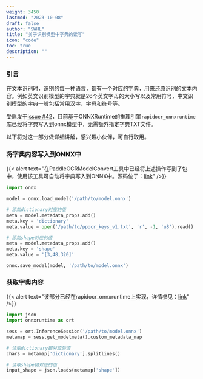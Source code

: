 ```yaml
---
weight: 3450
lastmod: "2023-10-08"
draft: false
author: "SWHL"
title: "关于识别模型中字典的读写"
icon: "code"
toc: true
description: ""
---
```


### 引言
在文本识别时，识别的每一种语言，都有一个对应的字典，用来还原识别的文本内容。例如英文识别模型的字典就是26个英文字母的大小写以及常用符号，中文识别模型的字典一般包括常用汉字、字母和符号等。

受启发于[issue #42](https://github.com/RapidAI/RapidOCR/issues/42)，目前基于ONNXRuntime的推理引擎`rapidocr_onnxruntime`库已经将字典写入到onnx模型中，无需额外指定字典TXT文件。

以下将对这一部分做详细讲解，感兴趣小伙伴，可自行取用。

### 将字典内容写入到ONNX中
{{< alert text="在PaddleOCRModelConvert工具中已经将上述操作写到了包中，使用该工具可自动将字典写入到ONNX中。源码位于：[link](https://github.com/RapidAI/PaddleOCRModelConvert/blob/64a66ebe8c6147f0bacc5e0dd22a0809cad332e6/paddleocr_convert/main.py#L51)" />}}

```python {linenos=table}
import onnx

model = onnx.load_model('/path/to/model.onnx')

# 添加dictionary对应的值
meta = model.metadata_props.add()
meta.key = 'dictionary'
meta.value = open('/path/to/ppocr_keys_v1.txt', 'r', -1, 'u8').read()

# 添加shape对应的值
meta = model.metadata_props.add()
meta.key = 'shape'
meta.value = '[3,48,320]'

onnx.save_model(model, '/path/to/model.onnx')
```

### 获取字典内容
{{< alert text="该部分已经在rapidocr_onnxruntime上实现，详情参见：[link](https://github.com/RapidAI/RapidOCR/blob/37e49c6ae25135a339b208f9ac64382ee7d4d688/python/rapidocr_onnxruntime/ch_ppocr_v3_rec/text_recognize.py#L31-L32)" />}}

```python {linenos=table}
import json
import onnxruntime as ort

sess = ort.InferenceSession('/path/to/model.onnx')
metamap = sess.get_modelmeta().custom_metadata_map

# 读取dictionary键对应的值
chars = metamap['dictionary'].splitlines()

# 读取shape键对应的值
input_shape = json.loads(metamap['shape'])
```

<script src="https://giscus.app/client.js"
        data-repo="RapidAI/RapidOCRDocs"
        data-repo-id="R_kgDOKS1JHQ"
        data-category="Q&A"
        data-category-id="DIC_kwDOKS1JHc4Ce5E0"
        data-mapping="title"
        data-strict="0"
        data-reactions-enabled="1"
        data-emit-metadata="0"
        data-input-position="top"
        data-theme="preferred_color_scheme"
        data-lang="zh-CN"
        data-loading="lazy"
        crossorigin="anonymous"
        async>
</script>